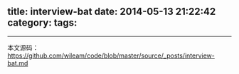 title: interview-bat
date: 2014-05-13 21:22:42
category:
tags:
---
----
本文源码：https://github.com/wileam/code/blob/master/source/_posts/interview-bat.md